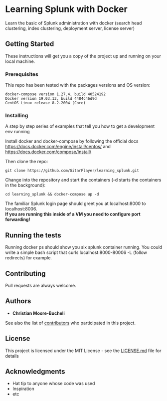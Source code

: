 # Learning Splunk with Docker

Learn the basic of Splunk administration with docker (search head clustering, index clustering, deployment server, license server)

## Getting Started

These instructions will get you a copy of the project up and running on your local machine. 
### Prerequisites

This repo has been tested with the packages versions and OS version:

```
docker-compose version 1.27.4, build 40524192
Docker version 19.03.13, build 4484c46d9d
CentOS Linux release 8.2.2004 (Core)
```

### Installing

A step by step series of examples that tell you how to get a development env running

Install docker and docker-compose by following the official docs https://docs.docker.com/engine/install/centos/ and https://docs.docker.com/compose/install/

Then clone the repo:

```
git clone https://github.com/GitarPlayer/learning_splunk.git
```

Change into the repository and start the containers (-d starts the containers in the background):

```
cd learning_splunk && docker-compose up -d 
```
The familiar Splunk login page should greet you at localhost:8000 to localhost:8006.  
**If you are running this inside of a VM you need to configure port forwarding!**

## Running the tests

Running docker ps should show you six splunk container running. You could write a simple bash script that curls localhost:8000-80006 -L (follow redirects) for example.

## Contributing

Pull requests are always welcome.

## Authors

* **Christian Moore-Bucheli** 

See also the list of [contributors](https://github.com/GitarPlayer/learning_splunk/contributors) who participated in this project.

## License

This project is licensed under the MIT License - see the [LICENSE.md](LICENSE.md) file for details

## Acknowledgments

* Hat tip to anyone whose code was used
* Inspiration
* etc
